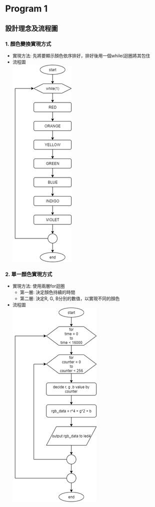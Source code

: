 # Program 1
## 設計理念及流程圖
### 1. 顏色變換實現方式
* 實現方法: 先將要顯示顏色依序排好，排好後用一個while(迴圈將其包住
* 流程圖<br/>
![images](https://github.com/FPGAGROUP2/2019_FPGA_Design_Group2/blob/master/Lab03/Program1/images/color_change.png)
### 2. 單一顏色實現方式
* 實現方法: 使用兩層for迴圈
  * 第一層: 決定顏色持續的時間
  * 第二層: 決定R, G, B分別的數值，以實現不同的顏色
* 流程圖<br/>
![images](https://github.com/FPGAGROUP2/2019_FPGA_Design_Group2/blob/master/Lab03/Program1/images/single_color.png)
